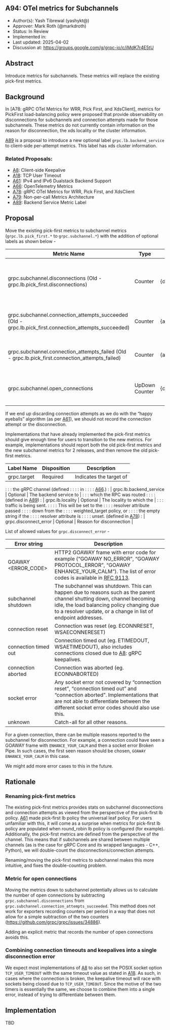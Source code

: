 ## A94: OTel metrics for Subchannels

*   Author(s): Yash Tibrewal (yashykt@)
*   Approver: Mark Roth (@markdroth)
*   Status: In Review
*   Implemented in:
*   Last updated: 2025-04-02
*   Discussion at: https://groups.google.com/g/grpc-io/c/iMdK7r4E5tU

## Abstract

Introduce metrics for subchannels. These metrics will replace the existing
pick-first metrics.

## Background

In [A78: gRPC OTel Metrics for WRR, Pick First, and XdsClient], metrics for
PickFirst load-balancing policy were proposed that provide observability on
disconnections for subchannels and connection attempts made for those
subchannels. These metrics do not currently contain information on the reason
for disconnection, the xds locality or the cluster information.

[A89] is a proposal to introduce a new optional label `grpc.lb.backend_service`
to client-side per-attempt metrics. This label has xds cluster information.

### Related Proposals:

*   [A8]: Client-side Keepalive
*   [A18]: TCP User Timeout
*   [A61]: IPv4 and IPv6 Dualstack Backend Support
*   [A66]: OpenTelemetry Metrics
*   [A78]: gRPC OTel Metrics for WRR, Pick First, and XdsClient
*   [A79]: Non-per-call Metrics Architecture
*   [A89]: Backend Service Metric Label

[A8]: A8-client-side-keepalive.md
[A18]: A18-tcp-user-timeout.md
[A61]: A61-IPv4-IPv6-dualstack-backends.md
[A66]: A66-otel-stats.md
[A78]: A78-grpc-metrics-wrr-pf-xds.md
[A79]: A79-non-per-call-metrics-architecture.md
[A89]: A89-backend-service-metric-label.md

## Proposal

Move the existing pick-first metrics to subchannel metrics
(`grpc.lb.pick_first.*` to `grpc.subchannel.*`) with the addition of optional
labels as shown below -

Metric Name                                                                                            | Type           | Unit            | Labels                                                                                                         | Description
------------------------------------------------------------------------------------------------------ | -------------- | --------------- | -------------------------------------------------------------------------------------------------------------- | -----------
grpc.subchannel.disconnections (Old - grpc.lb.pick_first.disconnections)                               | Counter        | {disconnection} | grpc.target, grpc.lb.backend_service (optional), grpc.lb.locality (optional), grpc.disconnect_error (optional) | Number of times the selected subchannel becomes disconnected.
grpc.subchannel.connection_attempts_succeeded (Old - grpc.lb.pick_first.connection_attempts_succeeded) | Counter        | {attempt}       | grpc.target, grpc.lb.backend_service (optional), grpc.lb.locality (optional)                                   | Number of successful connection attempts.
grpc.subchannel.connection_attempts_failed (Old - grpc.lb.pick_first.connection_attempts_failed)       | Counter        | {attempt}       | grpc.target, grpc.lb.backend_service (optional), grpc.lb.locality (optional)                                   | Number of failed connection attempts.
grpc.subchannel.open_connections                                                                       | UpDown Counter | {connection}    | grpc.target, grpc.lb.backend_service (optional), grpc.lb.locality (optional)                                   | Number of open connections.

If we end up discarding connection attempts as we do with the “happy eyeballs”
algorithm (as per [A61]), we should not record the connection attempt or the
disconnection.

Implementations that have already implemented the pick-first metrics should give
enough time for users to transition to the new metrics. For example,
implementations should report both the old pick-first metrics and the new
subchannel metrics for 2 releases, and then remove the old pick-first metrics.

| Label Name              | Disposition | Description                |
| ----------------------- | ----------- | -------------------------- |
| grpc.target             | Required    | Indicates the target of    |
:                         :             : the gRPC channel (defined  :
:                         :             : in                         :
:                         :             : [A66](A66-otel-stats.md).) :
| grpc.lb.backend_service | Optional    | The backend service to     |
:                         :             : which the RPC was routed   :
:                         :             : (defined in [A89])         :
| grpc.lb.locality        | Optional    | The locality to which the  |
:                         :             : traffic is being sent.     :
:                         :             : This will be set to the    :
:                         :             : resolver attribute passed  :
:                         :             : down from the              :
:                         :             : weighted_target policy, or :
:                         :             : the empty string if the    :
:                         :             : resolver attribute is      :
:                         :             : unset. (defined in [A78])  :
| grpc.disconnect_error   | Optional    | Reason for disconnection   |

List of allowed values for `grpc.disconnect_error` -

Error string         | Description
-------------------- | -----------
GOAWAY <ERROR_CODE>  | HTTP2 GOAWAY frame with error code for example (“GOAWAY NO_ERROR”, “GOAWAY PROTOCOL_ERROR”, “GOAWAY ENHANCE_YOUR_CALM”). The list of error codes is available in [RFC 9113](https://www.rfc-editor.org/rfc/rfc9113.html#name-error-codes).
subchannel shutdown  | The subchannel was shutdown. This can happen due to reasons such as the parent channel shutting down, channel becoming idle, the load balancing policy changing due to a resolver update, or a change in list of endpoint addresses.
connection reset     | Connection was reset (eg. ECONNRESET, WSAECONNERESET)
connection timed out | Connection timed out (eg. ETIMEDOUT, WSAETIMEDOUT), also includes connections closed due to [A8]: gRPC keepalives.
connection aborted   | Connection was aborted (eg. ECONNABORTED)
socket error         | Any socket error not covered by “connection reset”, “connection timed out” and “connection aborted”. Implementations that are not able to differentiate between the different socket error codes should also use this.
unknown              | Catch-all for all other reasons.

For a given connection, there can be multiple reasons reported to the subchannel
for disconnection. For example, a connection could have seen a GOAWAY frame with
`ENHANCE_YOUR_CALM` and then a socket error Broken Pipe. In such cases, the
first seen reason should be chosen, `GOAWAY ENHANCE_YOUR_CALM` in this case.

We might add more error cases to this in the future.

## Rationale

### Renaming pick-first metrics

The existing pick-first metrics provides stats on subchannel disconnections and
connection attempts as viewed from the perspective of the pick-first lb policy.
[A61] made pick-first lb policy the universal leaf policy. For users unfamiliar
with this, it will come as a surprise when metrics for pick-first lb policy are
populated when round_robin lb policy is configured (for example). Additionally,
the pick-first metrics are defined from the perspective of the channel. This
means that if subchannels are shared between multiple channels (as is the case
for gRPC Core and its wrapped languages - C++, Python), we will double-count the
disconnections/connection attempts.

Renaming/moving the pick-first metrics to subchannel makes this more intuitive,
and fixes the double-counting problem.

### Metric for open connections

Moving the metrics down to subchannel potentially allows us to calculate the
number of open connections by subtracting `grpc.subchannel.disconnections` from
`grpc.subchannel.connection_attempts_succeeded`. This method does not work for
exporters recording counters per period in a way that does not allow for a
simple subtraction of the two counters
(https://github.com/grpc/grpc/issues/34886).

Adding an explicit metric that records the number of open connections avoids
this.

### Combining connection timeouts and keepalives into a single disconnection error

We expect most implementations of [A8] to also set the POSIX socket option
`TCP_USER_TIMEOUT` with the same timeout value as stated in [A18]. As such, in
cases where the connection is broken, the keepalive timeout will race with
sockets being closed due to `TCP_USER_TIMEOUT`. Since the motive of the two
timers is essentially the same, we choose to combine them into a single error,
instead of trying to differentiate between them.

## Implementation

TBD
